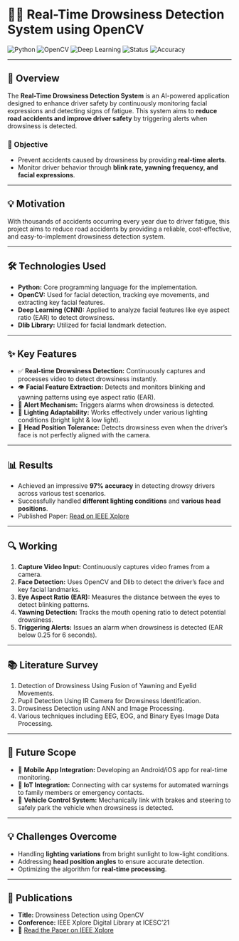# 🚗💤 Real-Time Drowsiness Detection System using OpenCV

![Python](https://img.shields.io/badge/Python-3.8%2B-blue)
![OpenCV](https://img.shields.io/badge/OpenCV-4.x-brightgreen)
![Deep Learning](https://img.shields.io/badge/Deep%20Learning-CNN-red)
![Status](https://img.shields.io/badge/Status-Completed-success)
![Accuracy](https://img.shields.io/badge/Accuracy-97%25-green)

---

## 📖 Overview
The **Real-Time Drowsiness Detection System** is an AI-powered application designed to enhance driver safety by continuously monitoring facial expressions and detecting signs of fatigue. This system aims to **reduce road accidents and improve driver safety** by triggering alerts when drowsiness is detected.

### 🎯 Objective
- Prevent accidents caused by drowsiness by providing **real-time alerts**.
- Monitor driver behavior through **blink rate, yawning frequency, and facial expressions**.

---

## 💡 Motivation
With thousands of accidents occurring every year due to driver fatigue, this project aims to reduce road accidents by providing a reliable, cost-effective, and easy-to-implement drowsiness detection system.

---

## 🛠️ Technologies Used
- **Python:** Core programming language for the implementation.
- **OpenCV:** Used for facial detection, tracking eye movements, and extracting key facial features.
- **Deep Learning (CNN):** Applied to analyze facial features like eye aspect ratio (EAR) to detect drowsiness.
- **Dlib Library:** Utilized for facial landmark detection.

---

## ✨ Key Features
- ✅ **Real-time Drowsiness Detection:** Continuously captures and processes video to detect drowsiness instantly.
- 👁️ **Facial Feature Extraction:** Detects and monitors blinking and yawning patterns using eye aspect ratio (EAR).
- 🔔 **Alert Mechanism:** Triggers alarms when drowsiness is detected.
- 🌙 **Lighting Adaptability:** Works effectively under various lighting conditions (bright light & low light).
- 🔄 **Head Position Tolerance:** Detects drowsiness even when the driver’s face is not perfectly aligned with the camera.

---

## 📊 Results
- Achieved an impressive **97% accuracy** in detecting drowsy drivers across various test scenarios.
- Successfully handled **different lighting conditions** and **various head positions**.
- Published Paper: [Read on IEEE Xplore](https://ieeexplore.ieee.org/document/9532758)

---

## 🔍 Working
1. **Capture Video Input:** Continuously captures video frames from a camera.
2. **Face Detection:** Uses OpenCV and Dlib to detect the driver’s face and key facial landmarks.
3. **Eye Aspect Ratio (EAR):** Measures the distance between the eyes to detect blinking patterns.
4. **Yawning Detection:** Tracks the mouth opening ratio to detect potential drowsiness.
5. **Triggering Alerts:** Issues an alarm when drowsiness is detected (EAR below 0.25 for 6 seconds).

---
## 📚 Literature Survey
1. Detection of Drowsiness Using Fusion of Yawning and Eyelid Movements.
2. Pupil Detection Using IR Camera for Drowsiness Identification.
3. Drowsiness Detection using ANN and Image Processing.
4. Various techniques including EEG, EOG, and Binary Eyes Image Data Processing.

---

## 🔮 Future Scope
- 📱 **Mobile App Integration:** Developing an Android/iOS app for real-time monitoring.
- 🔗 **IoT Integration:** Connecting with car systems for automated warnings to family members or emergency contacts.
- 🚗 **Vehicle Control System:** Mechanically link with brakes and steering to safely park the vehicle when drowsiness is detected.

---

## 💡 Challenges Overcome
- Handling **lighting variations** from bright sunlight to low-light conditions.
- Addressing **head position angles** to ensure accurate detection.
- Optimizing the algorithm for **real-time processing**.

---

## 📌 Publications
- **Title:** Drowsiness Detection using OpenCV  
- **Conference:** IEEE Xplore Digital Library at ICESC’21  
- 📄 [Read the Paper on IEEE Xplore](https://ieeexplore.ieee.org/document/9532758)

